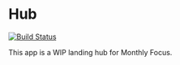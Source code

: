 # Hub

[![Build Status](https://build.gracepointonline.org/api/badges/GracepointMinistries/hub/status.svg)](https://build.gracepointonline.org/GracepointMinistries/hub)

This app is a WIP landing hub for Monthly Focus.
